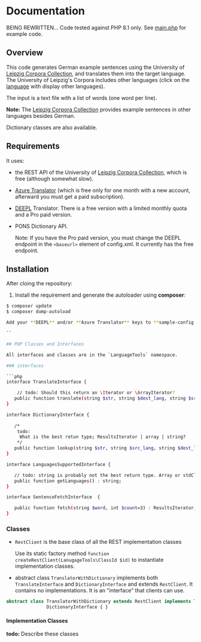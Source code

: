 # Documentation 

BEING REWRITTEN...
Code tested against PHP 8.1 only. See [main.php](main.php) for example code.

## Overview

This code generates German example sentences using the University of [Leipzig Corpora Collection](https://wortschatz.uni-leipzig.de/en), and translates them into the target language. The University of Leipzig's Corpora includes other languages (click on the [language](https://corpora.uni-leipzig.de/en#) with display other languages). 

The input is a text file with a list of words (one word per line). 

**Note:** The [Leipzig Corpora Collection](https://wortschatz.uni-leipzig.de/en) provides example sentences in other languages besides German.

Dictionary classes are also available.

## Requirements

It uses:

- the REST API of the University of [Leipzig Corpora Collection](https://wortschatz.uni-leipzig.de/en),  which is free (although somewhat slow).

- [Azure Translator](https://docs.microsoft.com/en-us/azure/cognitive-services/translator/) (which is free only for one month with a new account, afterward you must get a paid subscription).

- [DEEPL](https://www.deepl.com/docs-apiD) Translator. There is a free version with a limited monthly quota and a Pro paid version.

- PONS Dictionary API.

  Note: If you have the Pro paid version, you must change the DEEPL endpoint in the `<baseurl>` element of config.xml. It currently has the free endpoint.

## Installation

After cloing the repository:

1. Install the requirement and generate the autoloader using **composer**:

```bash
$ composer update 
$ composer dump-autoload

Add your **DEEPL** and/or **Azure Translator** keys to **sample-config.xml**, and rename it **config.xml**. If you are using the Pro version of DEEPL, change the DEEPL `<baseurl>` in config.xml.

``

## PHP Classes and Interfaces

All interfaces and classes are in the `LanguageTools` namespace.

### interfaces

```php
interface TranslateInterface {

    // todo: Should this return an \Iterator or \ArrayIterator?
   public function translate(string $str, string $dest_lang, string $src_lang="") : string; 
}

interface DictionaryInterface {
   
   /*
    todo: 
     What is the best retun type; ResultsIterator | array | string?
    */
   public function lookup(string $str, string $src_lang, string $dest_lang) : string |array; 
}

interface LanguagesSupportedInterface {

   // todo: string is probably not the best return type. Array or stdClass probably is.
   public function getLanguages() : string;
}

interface SentenceFetchInterface  { 

   public function fetch(string $word, int $count=3) : ResultsIterator;
}


```

### Classes

- `RestClient` is the base class of all the REST implementation classes

   Use its static factory method `function createRestClient(LanugageTools\ClassId $id)` to instantiate
   implementation classes.

- abstract class `TranslatorWithDictionary` implements both `TranslateInterface` and `DictionaryInterface`
  and extends `RestClient`. It contains no implementations. It is an "interface" that clients can use.

```php
abstract class TranslatorWithDictionary extends RestClient implements TranslateInterface,
               DictionaryInterface { }
```

#### Implementation Classes

**todo:** Describe these classes

